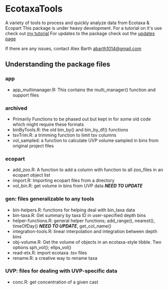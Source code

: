 # EcotaxaTools
A variety of tools to process and quickly analyze data from Ecotaxa & Ecopart
This package is under heavy development. For a tutorial on it's use check out [my tutorial](TheAlexBarth.Github.io/Ecotaxa_Tools_Tutorial.html)
For updates to the package check out the [updates page](https://thealexbarth.github.io/Ecotaxa_Tools_Tutorial/info_updates-page.html)

If there are any issues, contact Alex Barth abarth1014@gmail.com

## Understanding the package files

### app
 - app_multimanager.R: This contains the multi_manager() function and support files

### archived
 - Primarily Functions to be phased out but kept in for some old code which might require these formats
 - binByTools.R: the old bin_by() and bin_by_df() functions
 - tsvTrim.R: a trimming function to limit tsv columns
 - vol_sampled: a function to calculate UVP volume sampled in bins from original project files

### ecopart
 - add_zoo.R: A function to add a column with function to all zoo_files in an ecopart object list
 - import.R: Importing ecopart files from a directory
 - vol_bin.R: get volume in bins from UVP data ***NEED TO UPDATE***

### gen: files generalizable to any tools
 - bin-helpers.R: functions for helping deal with bin_taxa data
 - bin-taxa.R: Get summary by taxa ID in user-specified depth bins
 - helper-functions.R: general helper functions; add_range(), nearest(), timeOfDay() ***NEED TO UPDATE***, get_col_name()
 - integration-tools.R: linear interpolation and integration between depth bins
 - obj-volume.R: Get the volume of objects in an ecotaxa-style tibble. Two options sph_vol(); ellps_vol()
 - read-etx.R: import ecotaxa .tsv files
 - rename.R: a creative way to rename taxa

### UVP: files for dealing with UVP-specific data
 - conc.R: get concentration of a given cast
